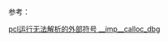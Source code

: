 

















参考：

[pcl运行无法解析的外部符号 __imp__calloc_dbg](https://blog.csdn.net/weixin_53110214/article/details/114456911)